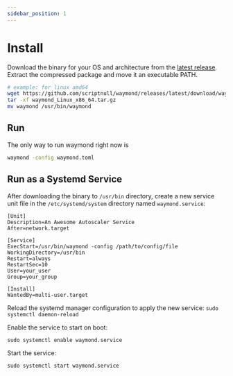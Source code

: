 ```yaml
---
sidebar_position: 1
---
```


# Install

Download the binary for your OS and architecture from the [latest release](https://github.com/scriptnull/waymond/releases). Extract the compressed package and move it an executable PATH.

```sh
# example: for linux amd64
wget https://github.com/scriptnull/waymond/releases/latest/download/waymond_Linux_x86_64.tar.gz
tar -xf waymond_Linux_x86_64.tar.gz
mv waymond /usr/bin/waymond
```

## Run
The only way to run waymond right now is

```sh
waymond -config waymond.toml
```

## Run as a Systemd Service
After downloading the binary to `/usr/bin` directory, create a new service unit file in the `/etc/systemd/system` directory named `waymond.service`:

```
[Unit]
Description=An Awesome Autoscaler Service
After=network.target

[Service]
ExecStart=/usr/bin/waymond -config /path/to/config/file
WorkingDirectory=/usr/bin
Restart=always
RestartSec=10
User=your_user
Group=your_group

[Install]
WantedBy=multi-user.target
```
Reload the systemd manager configuration to apply the new service: 
```sudo systemctl daemon-reload```

Enable the service to start on boot:

```sudo systemctl enable waymond.service```

Start the service:

```sudo systemctl start waymond.service```


